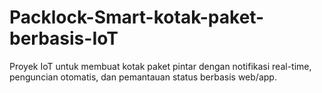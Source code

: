 # Packlock-Smart-kotak-paket-berbasis-IoT
Proyek IoT untuk membuat kotak paket pintar dengan notifikasi real-time, penguncian otomatis, dan pemantauan status berbasis web/app.
